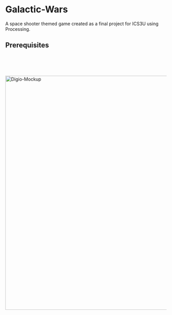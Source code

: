 # Galactic-Wars
A space shooter themed game created as a final project for ICS3U using Processing.
## Prerequisites 
```$ Download Processing from https://processing.org/download [Processing.org](https://processing.org/download))
```
<br>


<br>
<br>
<img alt="Digio-Mockup" width="730" src="https://i.ibb.co/cY521V9/digio-mockup.jpg">
